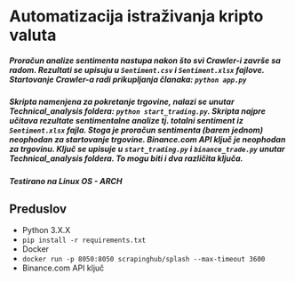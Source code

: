 # Automatizacija istraživanja kripto valuta

##### Proračun analize sentimenta nastupa nakon što svi Crawler-i završe sa radom. Rezultati se upisuju u `Sentiment.csv` i `Sentiment.xlsx` fajlove. Startovanje Crawler-a radi prikupljanja članaka: `python app.py`
  

##### Skripta namenjena za pokretanje trgovine, nalazi se unutar Technical_analysis foldera: `python start_trading.py`. Skripta najpre učitava rezultate sentimentalne analize tj. totalni sentiment iz `Sentiment.xlsx` fajla. Stoga je proračun sentimenta (barem jednom) neophodan za startovanje trgovine. Binance.com API ključ je neophodan za trgovinu. Ključ se upisuje u `start_trading.py` i `binance_trade.py` unutar Technical_analysis foldera. To mogu biti i dva različita ključa.

##### Testirano na Linux OS - ARCH

## Preduslov

- Python 3.X.X
- `pip install -r requirements.txt`
- Docker
- `docker run -p 8050:8050 scrapinghub/splash --max-timeout 3600`
- Binance.com API ključ
